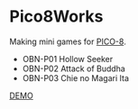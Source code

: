 # Pico8Works
Making mini games for [PICO-8](http://www.lexaloffle.com/pico-8.php).

* OBN-P01 Hollow Seeker
* OBN-P02 Attack of Buddha
* OBN-P03 Chie no Magari Ita

[DEMO](http://obono.github.io/Pico8Works/)
